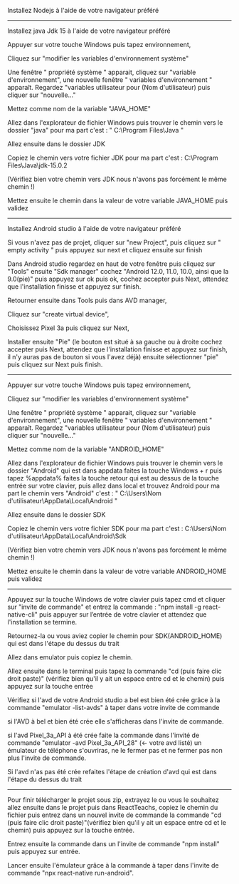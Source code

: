 Installez Nodejs à l'aide de votre navigateur préféré
________________________________________

Installez java Jdk 15 à l'aide de votre navigateur préféré

Appuyer sur votre touche Windows puis tapez environnement,

Cliquez sur "modifier les variables d'environnement système"

Une fenêtre " propriété système " apparait, cliquez sur "variable d'environnement", une nouvelle fenêtre " variables d'environnement " apparaît.
Regardez "variables utilisateur pour (Nom d'utilisateur) puis cliquer sur "nouvelle..."

Mettez comme nom de la variable "JAVA_HOME"

Allez dans l'explorateur de fichier Windows puis trouver le chemin vers le dossier "java" pour ma part c'est : " C:\Program Files\Java "

Allez ensuite dans le dossier JDK

Copiez le chemin vers votre fichier JDK pour ma part c'est : C:\Program Files\Java\jdk-15.0.2

(Vérifiez bien votre chemin vers JDK nous n'avons pas forcément le même chemin !)

Mettez ensuite le chemin dans la valeur de votre variable JAVA_HOME puis validez
________________________________________

Installez Android studio à l'aide de votre navigateur préféré

Si vous n'avez pas de projet, cliquer sur "new Project", puis cliquez sur " empty activity " puis appuyez sur next et cliquez ensuite sur finish

Dans Android studio regardez en haut de votre fenêtre puis cliquez sur "Tools" ensuite "Sdk manager" cochez "Android 12.0, 11.0, 10.0, ainsi que la 9.0(pie)" puis appuyez sur ok puis ok, cochez accepter puis Next, attendez que l'installation finisse et appuyez sur finish.

Retourner ensuite dans Tools puis dans AVD manager,

Cliquez sur "create virtual device",

Choisissez Pixel 3a puis cliquez sur Next,

Installer ensuite "Pie" (le bouton est situé à sa gauche ou à droite cochez accepter puis Next, attendez que l'installation finisse et appuyez sur finish, il n'y auras pas de bouton si vous l'avez déjà) ensuite sélectionner "pie" puis cliquez sur Next puis finish.

________________________________________

Appuyer sur votre touche Windows puis tapez environnement,

Cliquez sur "modifier les variables d'environnement système"

Une fenêtre " propriété système " apparait, cliquez sur "variable d'environnement", une nouvelle fenêtre " variables d'environnement " apparaît.
Regardez "variables utilisateur pour (Nom d'utilisateur) puis cliquer sur "nouvelle..."

Mettez comme nom de la variable "ANDROID_HOME"

Allez dans l'explorateur de fichier Windows puis trouver le chemin vers le dossier "Android" qui est dans appdata faites la touche Windows + r puis tapez %appdata% faites la touche retour qui est au dessus de la touche entrée sur votre clavier, puis allez dans local et trouvez Android pour ma part le chemin vers "Android" c'est : " C:\Users\Nom d'utilisateur\AppData\Local\Android "

Allez ensuite dans le dossier SDK

Copiez le chemin vers votre fichier SDK pour ma part c'est : C:\Users\Nom d'utilisateur\AppData\Local\Android\Sdk

(Vérifiez bien votre chemin vers JDK nous n'avons pas forcément le même chemin !)

Mettez ensuite le chemin dans la valeur de votre variable ANDROID_HOME puis validez

________________________________________

Appuyez sur la touche Windows de votre clavier puis tapez cmd et cliquer sur "invite de commande" et entrez la commande : "npm install -g react-native-cli" puis appuyer sur l’entrée de votre clavier et attendez que l'installation se termine.

Retournez-la ou vous aviez copier le chemin pour SDK(ANDROID_HOME) qui est dans l'étape du dessus du trait

Allez dans emulator puis copiez le chemin.

Allez ensuite dans le terminal puis tapez la commande "cd (puis faire clic droit paste)" (vérifiez bien qu'il y ait un espace entre cd et le chemin) puis appuyez sur la touche entrée

Vérifiez si l'avd de votre Android studio a bel est bien été crée grâce à la commande "emulator -list-avds" à taper dans votre invite de commande

si l'AVD à bel et bien été crée elle s'afficheras dans l'invite de commande.

si l'avd Pixel_3a_API à été crée faite la commande dans l'invité de commande "emulator -avd Pixel_3a_API_28" (<- votre avd listé) un émulateur de téléphone s'ouvriras, ne le fermer pas et ne fermer pas non plus l'invite de commande.

Si l'avd n'as pas été crée refaites l'étape de création d'avd qui est dans l'étape du dessus du trait
________________________________________

Pour finir télécharger le projet sous zip, extrayez le ou vous le souhaitez allez ensuite dans le projet puis dans ReactTeachs, copiez le chemin du fichier puis entrez dans un nouvel invite de commande la commande "cd (puis faire clic droit paste)"(vérifiez bien qu'il y ait un espace entre cd et le chemin) puis appuyez sur la touche entrée.

Entrez ensuite la commande dans un l'invite de commande "npm install" puis appuyez sur entrée.

Lancer ensuite l'émulateur grâce à la commande à taper dans l'invite de commande "npx react-native run-android".
